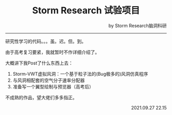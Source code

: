 <h1 align="center">Storm Research 试验项目</h1>

<p align="right">by Storm Research脑洞科研</p>

---

研究性学习的代码。。。虽。迟。但。到。

由于高考复习要紧，我就暂时不作详细介绍了。

大概讲下我Post了什么东西上去：

1. Storm-VWT虚拟风洞：一个基于粒子法的(Bug极多的)风洞仿真程序
2. 与风洞相配套的空气分子速率分配器
3. 准备写一个翼型绘制与预览器（高考后）

不成熟的作品，望大佬们多多指正。

<p align="right">2021.09.27 22.15</p>
